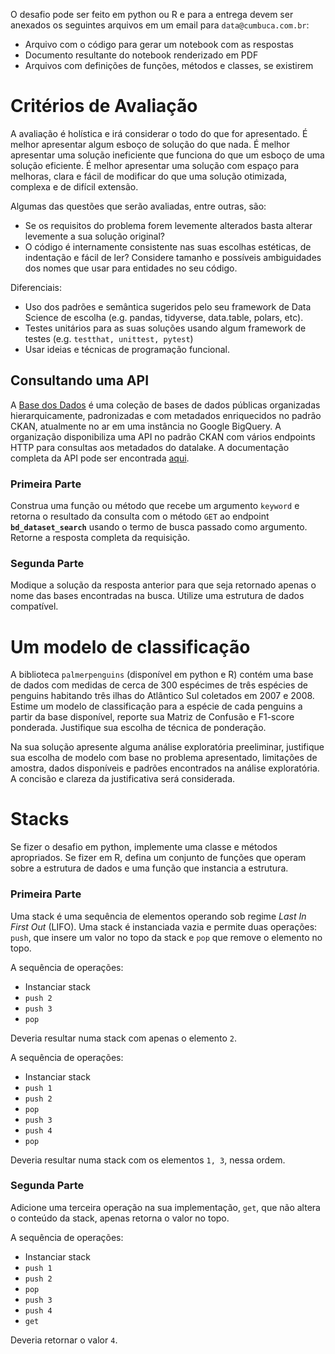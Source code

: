 O desafio pode ser feito em python ou R e para a entrega devem ser anexados os seguintes arquivos em um email para `data@cumbuca.com.br`:

- Arquivo com o código para gerar um notebook com as respostas
- Documento resultante do notebook renderizado em PDF
- Arquivos com definições de funções, métodos e classes, se existirem

# Critérios de Avaliação

A avaliação é holística e irá considerar o todo do que for apresentado. É melhor apresentar algum esboço de solução do que nada. É melhor apresentar uma solução ineficiente que funciona do que um esboço de uma solução eficiente. É melhor apresentar uma solução com espaço para melhoras, clara e fácil de modificar do que uma solução otimizada, complexa e de difícil extensão.

Algumas das questões que serão avaliadas, entre outras, são:

- Se os requisitos do problema forem levemente alterados basta alterar levemente a sua solução original?
- O código é internamente consistente nas suas escolhas estéticas, de indentação e fácil de ler? Considere tamanho e possíveis ambiguidades dos nomes que usar para entidades no seu código.

Diferenciais:

- Uso dos padrões e semântica sugeridos pelo seu framework de Data Science de escolha (e.g. pandas, tidyverse, data.table, polars, etc).
- Testes unitários para as suas soluções usando algum framework de testes (e.g. `testthat, unittest, pytest`)
- Usar ideias e técnicas de programação funcional.

## Consultando uma API

A [Base dos Dados]([https://basedosdados.org/](https://basedosdados.org/)) é uma coleção de bases de dados públicas organizadas hierarquicamente, padronizadas e com metadados enriquecidos no padrão CKAN, atualmente no ar em uma instância no Google BigQuery. A organização disponibiliza uma API no padrão CKAN com vários endpoints HTTP para consultas aos metadados do datalake. A documentação completa da API pode ser encontrada [aqui]([https://basedosdados.org/openapi](https://basedosdados.org/openapi)). 

### Primeira Parte

Construa uma função ou método que recebe um argumento `keyword` e retorna o resultado da consulta com o método `GET` ao endpoint **`bd_dataset_search`** usando o termo de busca passado como argumento. Retorne a resposta completa da requisição.

### Segunda Parte 

Modique a solução da resposta anterior para que seja retornado apenas o nome das bases encontradas na busca. Utilize uma estrutura de dados compatível. 

# Um modelo de classificação

A biblioteca `palmerpenguins` (disponível em python e R) contém uma base de dados com medidas de cerca de 300 espécimes de três espécies de penguins habitando três ilhas do Atlântico Sul coletados em 2007 e 2008. Estime um modelo de classificação para a espécie de cada penguins a partir da base disponível, reporte sua Matriz de Confusão e F1-score ponderada. Justifique sua escolha de técnica de ponderação.

Na sua solução apresente alguma análise exploratória preeliminar, justifique sua escolha de modelo com base no problema apresentado, limitações de amostra, dados disponíveis e padrões encontrados na análise exploratória. A concisão e clareza da justificativa será considerada.

# Stacks

Se fizer o desafio em python, implemente uma classe e métodos apropriados. Se fizer em R, defina um conjunto de funções que operam sobre a estrutura de dados e uma função que instancia a estrutura.

### Primeira Parte

Uma stack é uma sequência de elementos operando sob regime *Last In First Out* (LIFO). Uma stack é instanciada vazia e permite duas operações: `push`, que insere um valor no topo da stack e `pop` que remove o elemento no topo.

A sequência de operações:

- Instanciar stack
- `push 2`
- `push 3`
- `pop`

Deveria resultar numa stack com apenas o elemento `2`.

A sequência de operações:

- Instanciar stack
- `push 1`
- `push 2`
- `pop`
- `push 3`
- `push 4`
- `pop`

 Deveria resultar numa stack com os elementos `1, 3`, nessa ordem.

### Segunda Parte

Adicione uma terceira operação na sua implementação, `get`, que não altera o conteúdo da stack, apenas retorna o valor no topo.

A sequência de operações:

- Instanciar stack
- `push 1`
- `push 2`
- `pop`
- `push 3`
- `push 4`
- `get`

Deveria retornar o valor `4`.
